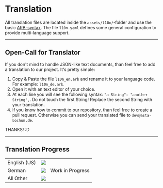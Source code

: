 # Translation

All translation files are located inside the `assets/l10n/`-folder and use the basic
[ARB-syntax](https://localizely.com/flutter-arb/). The file `l10n.yaml` defines some general configuration to provide multi-language support.

---

## Open-Call for Translator

If you don't mind to handle JSON-like text documents, than feel free to add a translation
to our project. It's pretty simple:

1. Copy & Paste the file `l10n_en.arb` and rename it to your language code. For example: `l10n_de.arb`.
2. Open it with an text editor of your choice.
3. At each line you will see the following syntax: `"a String": "another String",`. Do not touch the first String! Replace the second String with your translation.
4. If you know how to commit to our repository, than feel free to create a pull request. Otherwise you can send your translated file to `dev@asta-bochum.de`.

THANKS! :D

---

## Translation Progress

||||
|--------------|-----------------------------------|-|
| English (US) | ![](https://progress-bar.dev/100) | |
| German | ![](https://progress-bar.dev/0) | Work in Progress |
| All Other | ![](https://progress-bar.dev/0) | |
